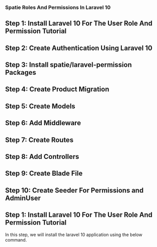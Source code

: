 ### Spatie Roles And Permissions In Laravel 10

## Step 1: Install Laravel 10 For The User Role And Permission Tutorial
## Step 2: Create Authentication Using Laravel 10
## Step 3: Install spatie/laravel-permission Packages 
## Step 4: Create Product Migration
## Step 5: Create Models
## Step 6: Add Middleware
## Step 7: Create Routes
## Step 8: Add Controllers
## Step 9: Create Blade File
## Step 10: Create Seeder For Permissions and AdminUser


## Step 1: Install Laravel 10 For The User Role And Permission Tutorial
In this step, we will install the laravel 10 application using the below command.

